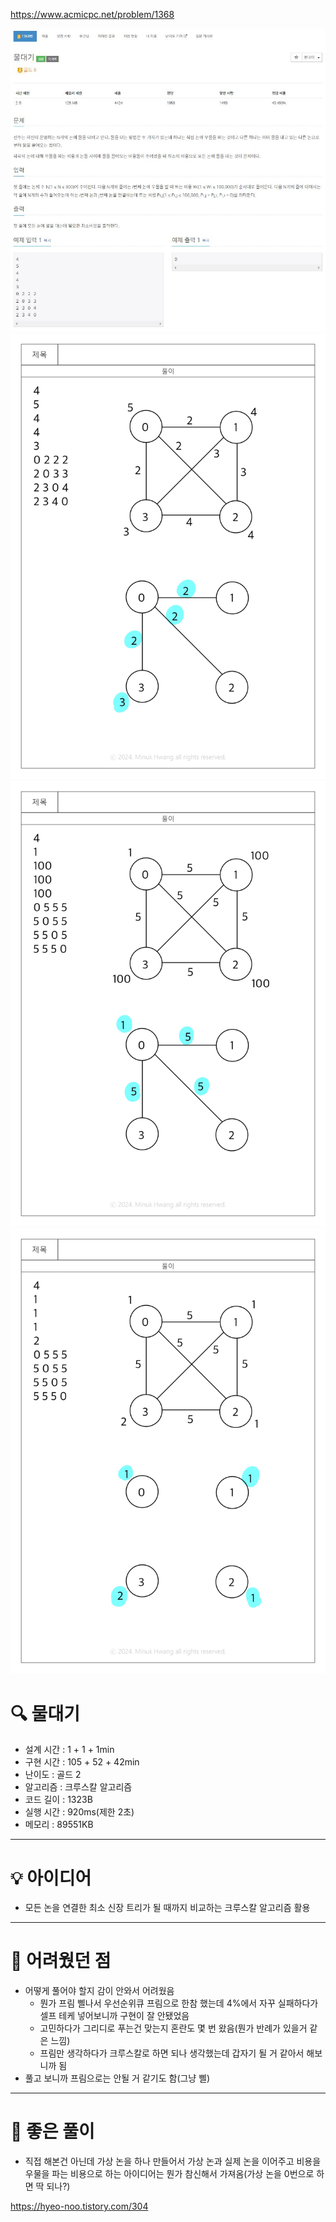 https://www.acmicpc.net/problem/1368

<img src="./사진1.jpg">
<img src="./사진2.jpg">
<img src="./사진3.jpg">
<img src="./사진4.jpg">

# 🔍 물대기
- 설계 시간 : 1 + 1 + 1min
- 구현 시간 : 105 + 52 + 42min
- 난이도 : 골드 2
- 알고리즘 : 크루스칼 알고리즘
- 코드 길이 : 1323B
- 실행 시간 : 920ms(제한 2초)
- 메모리 : 89551KB

------------------------------

# 💡 아이디어

- 모든 논을 연결한 최소 신장 트리가 될 때까지 비교하는 크루스칼 알고리즘 활용

------------------------------

# 🧠 어려웠던 점

- 어떻게 풀어야 할지 감이 안와서 어려웠음
  - 뭔가 프림 삘나서 우선순위큐 프림으로 한참 했는데 4%에서 자꾸 실패하다가 셀프 테케 넣어보니까 구현이 잘 안됐었음
  - 고민하다가 그리디로 푸는건 맞는지 혼란도 몇 번 왔음(뭔가 반례가 있을거 같은 느낌)
  - 프림만 생각하다가 크루스칼로 하면 되나 생각했는데 갑자기 될 거 같아서 해보니까 됨
- 풀고 보니까 프림으로는 안될 거 같기도 함(그냥 삘)

------------------------------

# 🧐 좋은 풀이

- 직접 해본건 아닌데 가상 논을 하나 만들어서 가상 논과 실제 논을 이어주고 비용을 우물을 파는 비용으로 하는 아이디어는 뭔가 참신해서 가져옴(가상 논을 0번으로 하면 딱 되나?)

https://hyeo-noo.tistory.com/304
